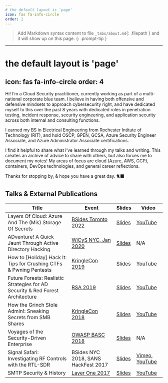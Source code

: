 ```yaml
---
# the default layout is 'page'
icon: fas fa-info-circle
order: 1
---
```


> Add Markdown syntax content to file `_tabs/about.md`{: .filepath } and it will show up on this page.
{: .prompt-tip }
---
# the default layout is 'page'
icon: fas fa-info-circle
order: 4
---

Hi! I’m a Cloud Security practitioner, currently working as part of a multi-national corporate blue team. I believe in having both offensive and defensive mindsets to approach cybersecurity right, and have dedicated myself to this over the past 8 years with dedicated roles in penetration testing, incident response, security engineering, and application security across both internal and consulting functions.

I earned my BS in Electrical Engineering from Rochester Intitute of Technology (RIT), and hold OSCP, GPEN, GCSA, Azure Security Engineer Associate, and Azure Administrator Associate certifications.

I find it helpful to share what I’ve learned through my talks and writing. This creates an archive of advice to share with others, but also forces me to document my notes! My areas of focus are cloud (Azure, AWS, GCP), containers, DevOps technologies, and general career reflections.

Thanks for stopping by, & hope you have a great day. 🐈‍⬛  

 
## Talks & External Publications

| Title | Event | Slides | Video |
| - | - | - | - |
| Layers Of Cloud: Azure And The (Mis) Storage Of Secrets | [BSides Toronto 2022](https://www.wicysnymetro.org/events/pentesting-workshop/) | [Slides](/assets/pdf/2022_BSidesTO_Azure.pdf) | [YouTube](https://www.youtube.com/watch?v=SmxEvVg6Fe8) |
| ADventure! A Quick Jaunt Through Active Directory Hacking | [WiCyS NYC, Jan 2020](https://www.wicysnymetro.org/events/pentesting-workshop/) | [Slides](/assets/pdf/2020_WiCyS_ADventure.pdf) | N/A |
| How to [Holiday] Hack It: Tips for Crushing CTFs & Pwning Pentests | [KringleCon 2019](https://holidayhackchallenge.com/2019/) | [Slides](/assets/pdf/2019_KringleCon_HackIt.pdf) | [YouTube](https://www.youtube.com/watch?v=c02mH7F1xvU) |
| Future Forests: Realistic Strategies for AD Security & Red Forest Architecture | [RSA 2019](https://www.rsaconference.com/Library/presentation/USA/2019/future-forests-realistic-strategies-for-ad-security-red-forest-architecture) | [Slides](/assets/pdf/2019_RSA_AD.pdf) | [YouTube](https://www.youtube.com/watch?v=i6BI-9myiHY) |
| How the Grinch Stole Admin!: Sneaking Secrets from SMB Shares | [KringleCon 2018](https://www.holidayhackchallenge.com/2018/) | [Slides](/assets/pdf/2018_KringleCon_SMB.pdf) | [YouTube](https://www.youtube.com/watch?v=W6_JaApK0xM) |
| Voyages of the Security-Driven Enterprise | [OWASP BASC 2018](https://owasp.org/www-chapter-boston/) | [Slides](/assets/pdf/2018_BASC_Enterprise.pdf) | N/A |
| Signal Safari: Investigating RF Controls with the RTL-SDR | BSides NYC 2018, SANS HackFest 2017 | [Slides](/assets/pdf/2018_BSidesNYC_SDR.pdf) | [Vimeo](https://livestream.com/internetsociety2/bsidesnyc/videos/168910206), [YouTube](https://www.youtube.com/watch?v=LtWMu5K2nsY) |
| SMTP Security & History | [Layer One 2017](https://www.youtube.com/playlist?list=PLa-neBkALhDRsQ51VdQHorzGMODqA_wiB) | [Slides](/assets/pdf/2017_LayerOne_SMTP.pdf) | [YouTube](https://www.youtube.com/watch?v=PHtukqtSdQc) |